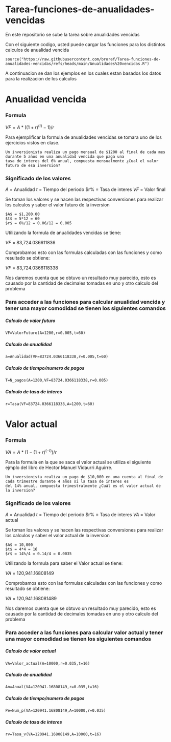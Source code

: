 # Tarea-funciones-de-anualidades-vencidas
En este repositorio se sube la tarea sobre anualidades vencidas

Con el siguiente codigo, usted puede cargar las funciones para los distintos calculos de anualidad vencida
```
source("https://raw.githubusercontent.com/broref/Tarea-funciones-de-anualidades-vencidas/refs/heads/main/Anualidades%20vencidas.R")
```

A continuacion se dan los ejemplos en los cuales estan basados los datos para la realizacion de los calculos

# Anualidad vencida

### Formula
$VF = A*((1+r)^(t)-1)/r$

Para ejemplificar la formula de anualidades vencidas se tomara uno de los ejercicios vistos en clase.
```
Un inversionista realiza un pago mensual de $1200 al final de cada mes durante 5 años en una anualidad vencida que paga una
tasa de interes del 6% anual, compuesta mensualmente ¿Cual el valor futuro de esa inversion?
```
### Significado de los valores

$A$ = Anualidad
$t$ = Tiempo del periodo
$r% = Tasa de interes
$VF$ = Valor final

Se toman los valores y se hacen las respectivas conversiones para realizar los calculos y saber el valor futuro de la inversion
```
$A$ = $1,200.00
$t$ = 5*12 = 60
$r$ = 6%/12 = 0.06/12 = 0.005
```
Utilizando la formula de anualidades vencidas se tiene:

$VF$ = 83,724.036611836

Comprobamos esto con las formulas calculadas con las funciones y como resultado se obtiene:

$VF$ = 83,724.0366118338

Nos daremos cuenta que se obtuvo un resultado muy parecido, esto es causado por la cantidad de decimales tomadas en uno y otro calculo del problema

### Para acceder a las funciones para calcular anualidad vencida y tener una mayor comodidad se tienen los siguientes comandos

##### Calculo de valor futuro
```
VF=ValorFuturo(A=1200,r=0.005,t=60)
```
##### Calculo de anualidad
```
a=Anualidad(VF=83724.0366118338,r=0.005,t=60)
```
##### Calculo de tiempo/numero de pagos
```
T=N_pagos(A=1200,VF=83724.0366118338,r=0.005)
```
##### Calculo de tasa de interes
```
r=Tasa(VF=83724.0366118338,A=1200,t=60)
```


# Valor actual

### Formula
$VA = A*(1-(1+r)^(-t))/r$

Para la formula en la que se saca el valor actual se utiliza el siguiente ejmplo del libro de Hector Manuel Vidaurri Aguirre.
```
Un inversionista realiza un pago de $10,000 en una cuenta al final de cada trimestre durante 4 años si la tasa de interes es
del 14% anual, compuesta trimestralmente ¿Cuál es el valor actual de la inversion?
```
### Significado de los valores

$A$ = Anualidad
$t$ = Tiempo del periodo
$r% = Tasa de interes
$VA$ = Valor actual

Se toman los valores y se hacen las respectivas conversiones para realizar los calculos y saber el valor actual de la inversion
```
$A$ = 10,000
$t$ = 4*4 = 16
$r$ = 14%/4 = 0.14/4 = 0.0035
```
Utilizando la formula para saber el Valor actual se tiene:

$VA$ = 120,941.16808149

Comprobamos esto con las formulas calculadas con las funciones y como resultado se obtiene:

$VA$ = 120,941.168081489

Nos daremos cuenta que se obtuvo un resultado muy parecido, esto es causado por la cantidad de decimales tomadas en uno y otro calculo del problema

### Para acceder a las funciones para calcular valor actual y tener una mayor comodidad se tienen los siguientes comandos

##### Calculo de valor actual
```
VA=Valor_actual(A=10000,r=0.035,t=16)
```
##### Calculo de anualidad
```
An=Anual(VA=120941.16808149,r=0.035,t=16)
```
##### Calculo de tiempo/numero de pagos
```
Pe=Num_p(VA=120941.16808149,A=10000,r=0.035)
```
##### Calculo de tasa de interes
```
rv=Tasa_v(VA=120941.16808149,A=10000,t=16)
```
